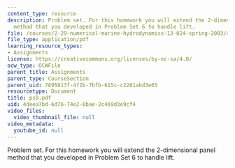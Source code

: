 ```yaml
---
content_type: resource
description: Problem set. For this homework you will extend the 2-dimensional panel
  method that you developed in Problem Set 6 to handle lift.
file: /courses/2-29-numerical-marine-hydrodynamics-13-024-spring-2003/4deea7bd6d7674e28bae2c469d3e9cf4_ps8.pdf
file_type: application/pdf
learning_resource_types:
- Assignments
license: https://creativecommons.org/licenses/by-nc-sa/4.0/
ocw_type: OCWFile
parent_title: Assignments
parent_type: CourseSection
parent_uid: 7895813f-4f2b-7bfb-615c-c2281abd3e65
resourcetype: Document
title: ps8.pdf
uid: 4deea7bd-6d76-74e2-8bae-2c469d3e9cf4
video_files:
  video_thumbnail_file: null
video_metadata:
  youtube_id: null
---
```

Problem set. For this homework you will extend the 2-dimensional panel method that you developed in Problem Set 6 to handle lift.